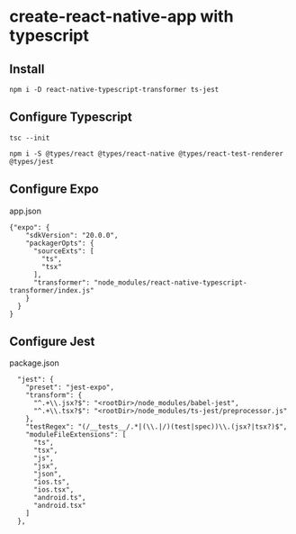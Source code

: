 # create-react-native-app with typescript

## Install
`npm i -D react-native-typescript-transformer ts-jest`

## Configure Typescript
`tsc --init`

`npm i -S @types/react @types/react-native @types/react-test-renderer @types/jest`

## Configure Expo
app.json
```
{"expo": {
    "sdkVersion": "20.0.0",
    "packagerOpts": {
      "sourceExts": [
        "ts",
        "tsx"
      ],
      "transformer": "node_modules/react-native-typescript-transformer/index.js"
    }
  }
}
```

## Configure Jest
package.json

```
  "jest": {
    "preset": "jest-expo",
    "transform": {
      "^.+\\.jsx?$": "<rootDir>/node_modules/babel-jest",
      "^.+\\.tsx?$": "<rootDir>/node_modules/ts-jest/preprocessor.js"
    },
    "testRegex": "(/__tests__/.*|(\\.|/)(test|spec))\\.(jsx?|tsx?)$",
    "moduleFileExtensions": [
      "ts",
      "tsx",
      "js",
      "jsx",
      "json",
      "ios.ts",
      "ios.tsx",
      "android.ts",
      "android.tsx"
    ]
  },
```